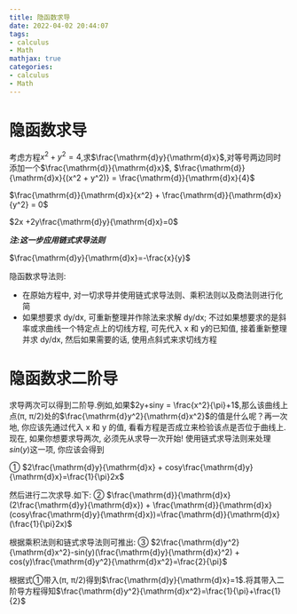 ```yaml
---
title: 隐函数求导
date: 2022-04-02 20:44:07
tags:
- calculus
- Math
mathjax: true
categories:
- calculus
- Math
---
```


# 隐函数求导

考虑方程$x^2 + y^2 = 4$,求$\frac{\mathrm{d}y}{\mathrm{d}x}$,对等号两边同时添加一个$\frac{\mathrm{d}}{\mathrm{d}x}$, 
$\frac{\mathrm{d}}{\mathrm{d}x}{(x^2 + y^2)} = \frac{\mathrm{d}}{\mathrm{d}x}{4}$

$\frac{\mathrm{d}}{\mathrm{d}x}{x^2} + \frac{\mathrm{d}}{\mathrm{d}x}{y^2} = 0$

$2x +2y\frac{\mathrm{d}y}{\mathrm{d}x}=0$

***注:这一步应用链式求导法则***

$\frac{\mathrm{d}y}{\mathrm{d}x}=-\frac{x}{y}$

隐函数求导法则:

* 在原始方程中, 对一切求导并使用链式求导法则、乘积法则以及商法则进行化简
* 如果想要求 dy/dx, 可重新整理并作除法来求解 dy/dx; 不过如果想要求的是斜率或求曲线一个特定点上的切线方程, 可先代入 x 和 y的已知值, 接着重新整理并求 dy/dx, 然后如果需要的话, 使用点斜式来求切线方程

# 隐函数求二阶导
求导两次可以得到二阶导.例如,如果$2y+siny = \frac{x^2}{\pi}+1$,那么该曲线上点(π, π/2)处的$\frac{\mathrm{d}y^2}{\mathrm{d}x^2}$的值是什么呢？再一次地, 你应该先通过代入 x 和 y 的值, 看看方程是否成立来检验该点是否位于曲线上. 现在, 如果你想要求导两次, 必须先从求导一次开始! 使用链式求导法则来处理$sin(y)$这一项, 你应该会得到

① $2\frac{\mathrm{d}y}{\mathrm{d}x} + cosy\frac{\mathrm{d}y}{\mathrm{d}x}=\frac{1}{\pi}2x$

然后进行二次求导.如下:
② $\frac{\mathrm{d}}{\mathrm{d}x}(2\frac{\mathrm{d}y}{\mathrm{d}x}) + \frac{\mathrm{d}}{\mathrm{d}x}(cosy\frac{\mathrm{d}y}{\mathrm{d}x})=\frac{\mathrm{d}}{\mathrm{d}x}(\frac{1}{\pi}2x)$

根据乘积法则和链式求导法则可推出:
③ $2\frac{\mathrm{d}y^2}{\mathrm{d}x^2}-sin(y)(\frac{\mathrm{d}y}{\mathrm{d}x}^2) + cos(y)\frac{\mathrm{d}y^2}{\mathrm{d}x^2}=\frac{2}{\pi}$

根据式①带入(π, π/2)得到$\frac{\mathrm{d}y}{\mathrm{d}x}=1$.将其带入二阶导方程得知$\frac{\mathrm{d}y^2}{\mathrm{d}x^2}=\frac{1}{\pi}+\frac{1}{2}$